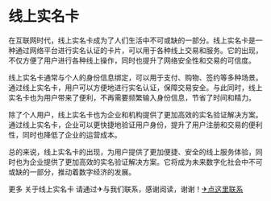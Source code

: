 # 线上实名卡

在互联网时代，线上实名卡成为了人们生活中不可或缺的一部分。线上实名卡是一种通过网络平台进行实名认证的卡片，可以用于各种线上交易和服务。它的出现，不仅方便了用户进行各种线上操作，同时也提升了网络安全性和交易的可信度。

线上实名卡通常与个人的身份信息绑定，可以用于支付、购物、签约等多种场景。通过线上实名卡，用户可以方便地进行实名认证，保障交易安全。与此同时，线上实名卡也为用户带来了便利，不再需要频繁输入身份信息，节省了时间和精力。

除了个人用户，线上实名卡也为企业和机构提供了更加高效的实名验证解决方案。通过线上实名卡，企业可以更快捷地验证用户身份，提升了用户注册和交易的便利性，同时也降低了企业的运营成本。

总的来说，线上实名卡的出现，为用户提供了更加便捷、安全的线上服务体验，同时也为企业提供了更加高效的实名验证解决方案。它将成为未来数字化社会中不可或缺的一部分，推动着数字经济的发展。

更多 关于线上实名卡 请通过✈与我们联系，感谢阅读，谢谢！[✈点这里联系](https://www.k02.cc)